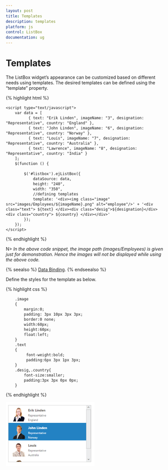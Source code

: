 ```yaml
---
layout: post
title: Templates
description: templates
platform: js
control: ListBox
documentation: ug
---
```


# Templates

The ListBox widget’s appearance can be customized based on different needs using templates. The desired templates can be defined using the “template” property.

{% highlight html %}
    <ul id="listbox"></ul>

    <script type="text/javascript">
        var data = [
              { text: "Erik Linden", imageName: "3", designation: "Representative", country: "England" },
              { text: "John Linden", imageName: "6", designation: "Representative", country: "Norway" },
              { text: "Louis", imageName: "7", designation: "Representative", country: "Australia" },
              { text: "Lawrence", imageName: "8", designation: "Representative", country: "India" }
        ];
        $(function () {

            $('#listbox').ejListBox({
                dataSource: data,
                height: "240",
                width: "350",
                //defining templates
                template: '<div><img class="image" src="images/Employees/${imageName}.png" alt="employee"/>' + '<div class="text"> ${text} </div><div class="desig">${designation}</div><div class="country"> ${country} </div></div>'
            });
        });
    </script>
{% endhighlight %}



N> _In the above code snippet, the image path (images/Employees) is given just for demonstration. Hence the images will not be displayed while using the above code._

{% seealso %} [Data Binding](http://help.syncfusion.com/js/listbox/databinding). {% endseealso %}

Define the styles for the template as below.

{% highlight css %}

        .image
        {
            margin:0;
            padding: 3px 10px 3px 3px;
            border:0 none;
            width:60px;
            height:60px;
            float:left;
        }
        .text
        {
             font-weight:bold;
             padding:6px 3px 1px 3px;
        }
        .desig,.country{
            font-size:smaller;
            padding:3px 3px 0px 0px;
        }




{% endhighlight %}



![ALt text](Templates_Images\templates_img1.png)

